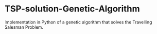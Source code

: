 # TSP-solution-Genetic-Algorithm
Implementation in Python of a genetic algorithm that solves the Travelling Salesman Problem.
